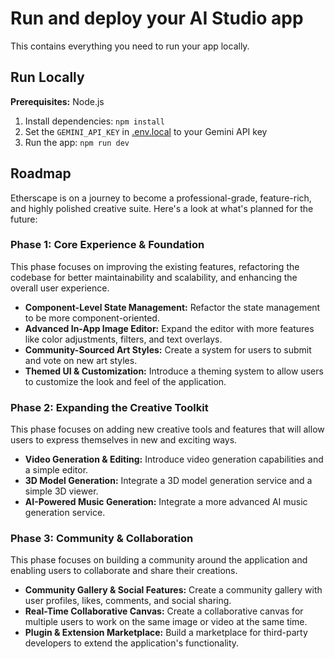 # Run and deploy your AI Studio app

This contains everything you need to run your app locally.

## Run Locally

**Prerequisites:**  Node.js


1. Install dependencies:
   `npm install`
2. Set the `GEMINI_API_KEY` in [.env.local](.env.local) to your Gemini API key
3. Run the app:
   `npm run dev`

## Roadmap

Etherscape is on a journey to become a professional-grade, feature-rich, and highly polished creative suite. Here's a look at what's planned for the future:

### Phase 1: Core Experience & Foundation
This phase focuses on improving the existing features, refactoring the codebase for better maintainability and scalability, and enhancing the overall user experience.
- **Component-Level State Management:** Refactor the state management to be more component-oriented.
- **Advanced In-App Image Editor:** Expand the editor with more features like color adjustments, filters, and text overlays.
- **Community-Sourced Art Styles:** Create a system for users to submit and vote on new art styles.
- **Themed UI & Customization:** Introduce a theming system to allow users to customize the look and feel of the application.

### Phase 2: Expanding the Creative Toolkit
This phase focuses on adding new creative tools and features that will allow users to express themselves in new and exciting ways.
- **Video Generation & Editing:** Introduce video generation capabilities and a simple editor.
- **3D Model Generation:** Integrate a 3D model generation service and a simple 3D viewer.
- **AI-Powered Music Generation:** Integrate a more advanced AI music generation service.

### Phase 3: Community & Collaboration
This phase focuses on building a community around the application and enabling users to collaborate and share their creations.
- **Community Gallery & Social Features:** Create a community gallery with user profiles, likes, comments, and social sharing.
- **Real-Time Collaborative Canvas:** Create a collaborative canvas for multiple users to work on the same image or video at the same time.
- **Plugin & Extension Marketplace:** Build a marketplace for third-party developers to extend the application's functionality.
